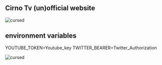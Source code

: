 ## Cirno Tv (un)official website

![cursed](https://static-cdn.jtvnw.net/emoticons/v2/emotesv2_fc8d1724e33149499495792de02c1f0a/default/light/3.0)

## environment variables

YOUTUBE_TOKEN=Youtube_key
TWITTER_BEARER=Twitter_Authorization

![cursed](https://static-cdn.jtvnw.net/emoticons/v2/303382360/default/light/3.0)
